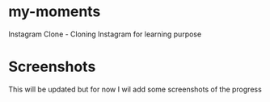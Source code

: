 # my-moments
Instagram Clone - Cloning Instagram for learning purpose 

# Screenshots

This will be updated but for now I wil add some screenshots of the progress


